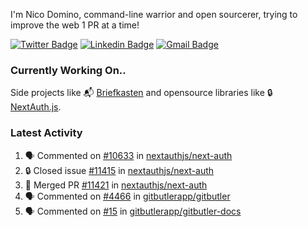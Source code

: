 
I'm Nico Domino, command-line warrior and open sourcerer, trying to improve the web 1 PR at a time!

[![Twitter Badge](https://img.shields.io/badge/-@ndom91-1ca0f1?style=flat-square&labelColor=1ca0f1&logo=twitter&logoColor=white&link=https://twitter.com/ndom91)](https://twitter.com/ndom91) [![Linkedin Badge](https://img.shields.io/badge/-ndom91-blue?style=flat-square&logo=Linkedin&logoColor=white&link=https://www.linkedin.com/in/ndom91/)](https://www.linkedin.com/in/ndom91/) [![Gmail Badge](https://img.shields.io/badge/-yo@ndo.dev-c14438?style=flat-square&logo=mail.ru&logoColor=white&link=mailto:yo@ndo.dev)](mailto:yo@ndo.dev)

### Currently Working On..

Side projects like 📬 [Briefkasten](https://briefkastenhq.com) and opensource libraries like 🔒 [NextAuth.js](https://github.com/nextauthjs/next-auth).

<!--START_SECTION_PROFILE_VIEWS:readme-info-->
<!--END_SECTION_PROFILE_VIEWS:readme-info-->

<!--START_SECTION_DAILY_COMMIT:readme-info-->
<!--END_SECTION_DAILY_COMMIT:readme-info-->

<!--START_SECTION_WEEKLY_COMMIT:readme-info-->
<!--END_SECTION_WEEKLY_COMMIT:readme-info-->

### Latest Activity

<!--START_SECTION:activity-->
1. 🗣 Commented on [#10633](https://github.com/nextauthjs/next-auth/issues/10633#issuecomment-2243890409) in [nextauthjs/next-auth](https://github.com/nextauthjs/next-auth)
2. 🔒 Closed issue [#11415](https://github.com/nextauthjs/next-auth/issues/11415) in [nextauthjs/next-auth](https://github.com/nextauthjs/next-auth)
3. 🎉 Merged PR [#11421](https://github.com/nextauthjs/next-auth/pull/11421) in [nextauthjs/next-auth](https://github.com/nextauthjs/next-auth)
4. 🗣 Commented on [#4466](https://github.com/gitbutlerapp/gitbutler/pull/4466#issuecomment-2243880054) in [gitbutlerapp/gitbutler](https://github.com/gitbutlerapp/gitbutler)
5. 🗣 Commented on [#15](https://github.com/gitbutlerapp/gitbutler-docs/issues/15#issuecomment-2243878841) in [gitbutlerapp/gitbutler-docs](https://github.com/gitbutlerapp/gitbutler-docs)
<!--END_SECTION:activity-->
